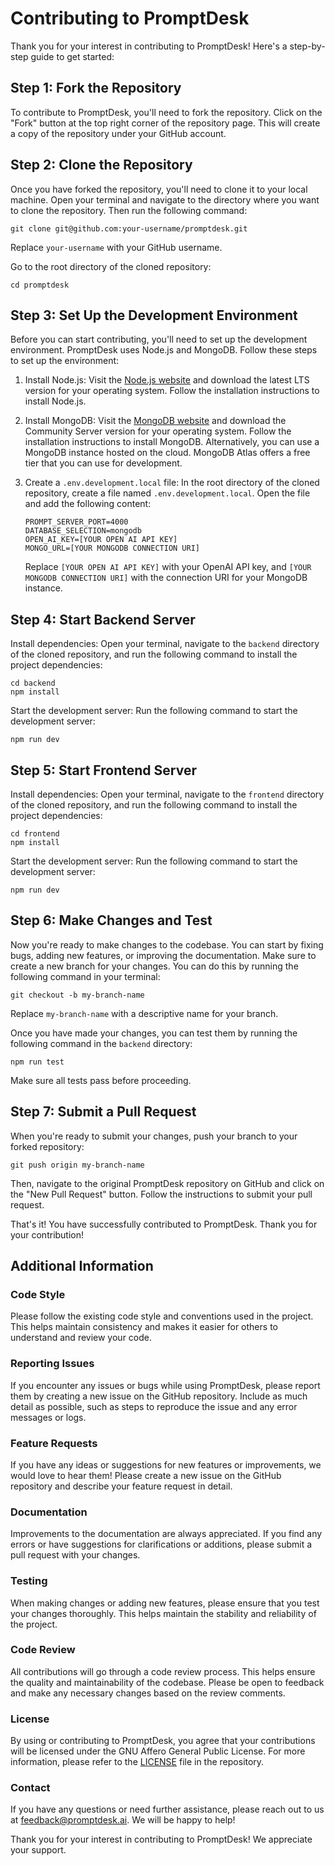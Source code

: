 # Contributing to PromptDesk

Thank you for your interest in contributing to PromptDesk! Here's a step-by-step guide to get started:

## Step 1: Fork the Repository

To contribute to PromptDesk, you'll need to fork the repository. Click on the "Fork" button at the top right corner of the repository page. This will create a copy of the repository under your GitHub account.

## Step 2: Clone the Repository

Once you have forked the repository, you'll need to clone it to your local machine. Open your terminal and navigate to the directory where you want to clone the repository. Then run the following command:

```
git clone git@github.com:your-username/promptdesk.git
```

Replace `your-username` with your GitHub username.

Go to the root directory of the cloned repository:

```
cd promptdesk
```

## Step 3: Set Up the Development Environment

Before you can start contributing, you'll need to set up the development environment. PromptDesk uses Node.js and MongoDB. Follow these steps to set up the environment:

1. Install Node.js: Visit the [Node.js website](https://nodejs.org) and download the latest LTS version for your operating system. Follow the installation instructions to install Node.js.

2. Install MongoDB: Visit the [MongoDB website](https://www.mongodb.com) and download the Community Server version for your operating system. Follow the installation instructions to install MongoDB. Alternatively, you can use a MongoDB instance hosted on the cloud. MongoDB Atlas offers a free tier that you can use for development.

3. Create a `.env.development.local` file: In the root directory of the cloned repository, create a file named `.env.development.local`. Open the file and add the following content:

   ```env
   PROMPT_SERVER_PORT=4000
   DATABASE_SELECTION=mongodb
   OPEN_AI_KEY=[YOUR OPEN AI API KEY]
   MONGO_URL=[YOUR MONGODB CONNECTION URI]
   ```

   Replace `[YOUR OPEN AI API KEY]` with your OpenAI API key, and `[YOUR MONGODB CONNECTION URI]` with the connection URI for your MongoDB instance.

## Step 4: Start Backend Server

Install dependencies: Open your terminal, navigate to the `backend` directory of the cloned repository, and run the following command to install the project dependencies:

   ```
   cd backend
   npm install
   ```

Start the development server: Run the following command to start the development server:

   ```
   npm run dev
   ```

## Step 5: Start Frontend Server

Install dependencies: Open your terminal, navigate to the `frontend` directory of the cloned repository, and run the following command to install the project dependencies:

   ```
   cd frontend
   npm install
   ```

Start the development server: Run the following command to start the development server:

   ```
   npm run dev
   ```

## Step 6: Make Changes and Test

Now you're ready to make changes to the codebase. You can start by fixing bugs, adding new features, or improving the documentation. Make sure to create a new branch for your changes. You can do this by running the following command in your terminal:

```
git checkout -b my-branch-name
```

Replace `my-branch-name` with a descriptive name for your branch.

Once you have made your changes, you can test them by running the following command in the `backend` directory:

```
npm run test
```

Make sure all tests pass before proceeding.

## Step 7: Submit a Pull Request

When you're ready to submit your changes, push your branch to your forked repository:

```
git push origin my-branch-name
```

Then, navigate to the original PromptDesk repository on GitHub and click on the "New Pull Request" button. Follow the instructions to submit your pull request.

That's it! You have successfully contributed to PromptDesk. Thank you for your contribution!

## Additional Information

### Code Style

Please follow the existing code style and conventions used in the project. This helps maintain consistency and makes it easier for others to understand and review your code.

### Reporting Issues

If you encounter any issues or bugs while using PromptDesk, please report them by creating a new issue on the GitHub repository. Include as much detail as possible, such as steps to reproduce the issue and any error messages or logs.

### Feature Requests

If you have any ideas or suggestions for new features or improvements, we would love to hear them! Please create a new issue on the GitHub repository and describe your feature request in detail.

### Documentation

Improvements to the documentation are always appreciated. If you find any errors or have suggestions for clarifications or additions, please submit a pull request with your changes.

### Testing

When making changes or adding new features, please ensure that you test your changes thoroughly. This helps maintain the stability and reliability of the project.

### Code Review

All contributions will go through a code review process. This helps ensure the quality and maintainability of the codebase. Please be open to feedback and make any necessary changes based on the review comments.

### License

By using or contributing to PromptDesk, you agree that your contributions will be licensed under the GNU Affero General Public License. For more information, please refer to the [LICENSE](https://github.com/promptdesk/promptdesk/blob/main/LICENSE) file in the repository.

### Contact

If you have any questions or need further assistance, please reach out to us at feedback@promptdesk.ai. We will be happy to help!

Thank you for your interest in contributing to PromptDesk! We appreciate your support.